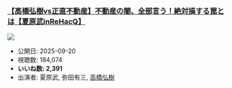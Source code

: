 ### [【高橋弘樹vs正直不動産】不動産の闇、全部言う！絶対損する罠とは【夏原武inReHacQ】](https://www.youtube.com/watch?v=IznxSkii4tY)
[![](https://img.youtube.com/vi/IznxSkii4tY/sddefault.jpg)](https://www.youtube.com/watch?v=IznxSkii4tY)
-   公開日: 2025-09-20
-   視聴数: 184,074
-   **いいね数: 2,391**
-   出演者: 夏原武, 弥田有三, [高橋弘樹](/rehacq_fan/people/高橋弘樹 "wikilink")

